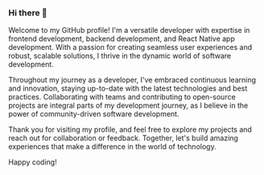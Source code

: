 ### Hi there 👋
Welcome to my GitHub profile! I'm a versatile developer with expertise in frontend development, backend development, and React Native app development. With a passion for creating seamless user experiences and robust, scalable solutions, I thrive in the dynamic world of software development.

Throughout my journey as a developer, I've embraced continuous learning and innovation, staying up-to-date with the latest technologies and best practices. Collaborating with teams and contributing to open-source projects are integral parts of my development journey, as I believe in the power of community-driven software development.

Thank you for visiting my profile, and feel free to explore my projects and reach out for collaboration or feedback. Together, let's build amazing experiences that make a difference in the world of technology.

Happy coding!
